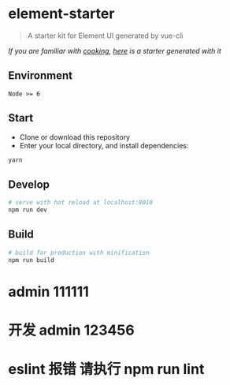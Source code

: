 # element-starter

> A starter kit for Element UI generated by vue-cli

_If you are familiar with [cooking](https://github.com/elemefe/cooking), [here](https://github.com/ElementUI/element-cooking-starter) is a starter generated with it_

## Environment

`Node >= 6`

## Start

- Clone or download this repository
- Enter your local directory, and install dependencies:

```bash
yarn
```

## Develop

```bash
# serve with hot reload at localhost:8010
npm run dev
```

## Build

```bash
# build for production with minification
npm run build
```

# admin 111111
# 开发  admin 123456

# eslint 报错 请执行 npm run lint
